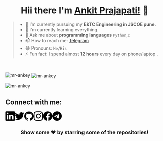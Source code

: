 
<div align="center">

# **Hii there I'm [Ankit Prajapati!][github]** 👋
 
</div>

> - 🔭 I’m currently pursuing my **E&TC Engineering in JSCOE pune.**  
> - 🤣 I'm currently learning everything.  
> - 💬 Ask me about **programming languages** `Python`,`c`
> - 📫 How to reach me: [Telegram][telegram] 
> - 😄 Pronouns: `He/His`  
> - ⚡ Fun fact: I spend almost **12 hours** every day on phone/laptop .  

<br>

<p><img align="left" src="https://github-readme-stats.vercel.app/api/top-langs?username=mr-ankey&show_icons=true&locale=en&layout=compact" alt="mr-ankey" /></p>

<p>&nbsp;<img align="center" src="https://github-readme-stats.vercel.app/api?username=mr-ankey&show_icons=true&locale=en" alt="mr-ankey" /></p>

<p><img align="center" src="https://github-readme-streak-stats.herokuapp.com/?user=mr-ankey&" alt="mr-ankey" /></p>


<!---
## **Spotify Playing**

[![Spotify](https://novatorem-spotify-nine.vercel.app/api/spotify?background_color=0d1117&border_color=ffffff)](https://open.spotify.com/user/31zhiyhixszdvykt5tjg5vwvtfri)

<br>
-->

## **Connect with me:**

<div align="center">

[<img align="left" alt="Ankit's Linkdein" width="30px" src="./images/linkedin.svg" />][linkedin]

[<img align="left" alt="Ankit's Twitter" width="30px" src="./images/twitter.svg" />][twitter]

[<img align="left" alt="Ankit's Github" width="30px" src="./images/github.svg" />][github]

[<img align="left" alt="Ankit's Instagram" width="30px" src="./images/instagram.svg" />][instagram]

[<img align="left" alt="Ankit's Facebook" width="30px" src="./images/facebook.svg" />][facebook]

[<img align="left" alt="Ankit's Telegram" width="30px" src="./images/telegram.svg" />][telegram]
</div>

<br>
<br>

<div align="center">

### **Show some ❤️ by starring some of the repositories!**

</div>

<br>


[twitter]: https://twitter.com/MR_ANKEY
[instagram]: https://instagram.com/MR_ANKEY
[linkedin]: https://linkedin.com/in/MR-ANKEY
[github]: https://github.com/MR-ANKEY
[telegram]: https://t.me/MR_ANKEY
[facebook]: https://www.facebook.com/ankey2603
